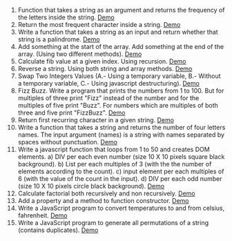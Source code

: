1.  Function that takes a string as an argument and returns the frequency of the letters inside the string. <a href="https://marius8dev.github.io/01/index.html" target="_blank">Demo</a>
2.  Return the most frequent character inside a string. <a href="https://marius8dev.github.io/02/index.html" target="_blank">Demo</a>
3.  Write a function that takes a string as an input and return whether that string is a palindrome. <a href="https://marius8dev.github.io/03/index.html" target="_blank">Demo</a>
4.  Add something at the start of the array. Add something at the end of the array. (Using two different methods). <a href="https://marius8dev.github.io/04/index.html" target="_blank">Demo</a>
5.  Calculate fib value at a given index. Using recursion. <a href="https://marius8dev.github.io/05/index.html" target="_blank">Demo</a>
6.  Reverse a string. Using both string and array methods. <a href="https://marius8dev.github.io/06/index.html" target="_blank">Demo</a>
7.  Swap Two Integers Values (A.- Using a temporary variable, B.- Without a temporary variable, C.- Using javascript destructuring). <a href="https://marius8dev.github.io/07/index.html" target="_blank">Demo</a>
8.  Fizz Buzz. Write a program that prints the numbers from 1 to 100. But for multiples of three print "Fizz" instead of the number and for the multiples of five print "Buzz". For numbers which are multiples of both three and five print "FizzBuzz". <a href="https://marius8dev.github.io/08/index.html" target="_blank">Demo</a>
9.  Return first recurring character in a given string. <a href="https://marius8dev.github.io/09/index.html" target="_blank">Demo</a>
10. Write a function that takes a string and returns the number of four letters names. The input argument (names) is a string with names separated by spaces without punctuation. <a href="https://marius8dev.github.io/10/index.html" target="_blank">Demo</a>
11. Write a javascript function that loops from 1 to 50 and creates DOM elements. a) DIV per each even number (size 10 X 10 pixels square black background). b) List per each multiples of 3 (with the the number of elements according to the count). c) input element per each multiples of 6 (with the value of the count in the input). d) DIV per each odd number (size 10 X 10 pixels circle black background). <a href="https://marius8dev.github.io/11/index.html" target="_blank">Demo</a>
12. Calculate factorial both recursively and non recursively. <a href="https://marius8dev.github.io/12/index.html" target="_blank">Demo</a>
13. Add a property and a method to function constructor. <a href="https://marius8dev.github.io/13/index.html" target="_blank">Demo</a>
14. Write a JavaScript program to convert temperatures to and from celsius, fahrenheit. <a href="https://marius8dev.github.io/14/index.html" target="_blank">Demo</a>
15. Write a JavaScript program to generate all permutations of a string (contains duplicates). <a href="https://marius8dev.github.io/15/index.html" target="_blank">Demo</a>
